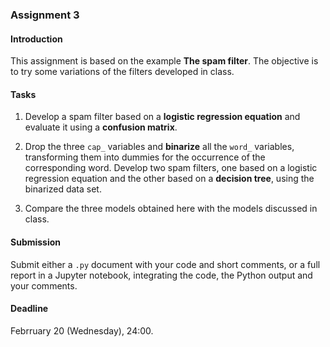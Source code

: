### Assignment 3

#### Introduction

This assignment is based on the example **The spam filter**. The objective is to try some variations of the filters developed in class.

#### Tasks

1. Develop a spam filter based on a **logistic regression equation** and evaluate it using a **confusion matrix**.

2. Drop the three `cap_` variables and **binarize** all the `word_` variables, transforming them into dummies for the occurrence of the corresponding word. Develop two spam filters, one based on a logistic regression equation and the other based on a **decision tree**, using the binarized data set.

3. Compare the three models obtained here with the models discussed in class.

#### Submission

Submit either a `.py` document with your code and short comments, or a full report in a Jupyter notebook, integrating the code, the Python output and your comments.

#### Deadline

Febrruary 20 (Wednesday), 24:00.
